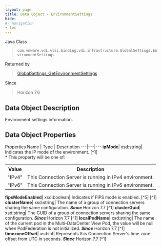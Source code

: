 ```yaml
---
layout: page
title: Data Object - EnvironmentSettings
hide:
#- navigation
- toc
---
```






Java Class
> `com.vmware.vdi.vlsi.binding.vdi.infrastructure.GlobalSettings.EnvironmentSettings`

Returned by
> [GlobalSettings_GetEnvironmentSettings](vdi.infrastructure.GlobalSettings.md#getEnvironmentSettings)

Since
> Horizon 7.6


## Data Object Description

Environment settings information.

## Data Object Properties
Properties
Name |  Type |  Description
---|---|---
**ipMode**|  xsd:string|  Indicates the IP mode of the environment. [^1]<br>* This property will be one of:<br><table><tr><th>Value</th><th>Description</th></tr><tr><td>"IPv4"</td><td>This Connection Server is running in IPv4 environment.</td></tr><tr><td>"IPv6"</td><td>This Connection Server is running in IPv6 environment.</td></tr></table>
**fipsModeEnabled**|  xsd:boolean|  Indicates if FIPS mode is enabled. [^5] [^1]
**clusterName**|  xsd:string|  The name of a group of connection servers sharing the same configuration.  **_Since_** Horizon 7.7 [^1]
**clusterGuid**|  xsd:string|  The GUID of a group of connection servers sharing the same configuration.  **_Since_** Horizon 7.7 [^1]
**localPodName**|  xsd:string|  The name of the current pod in the Multi-DataCenter View Pod, the value will be null when PodFederation is not initialized.  **_Since_** Horizon 7.7 [^1]
**timezoneOffset**|  xsd:int|  Represents this Connection Server's time zone offset from UTC in seconds.  **_Since_** Horizon 7.7 [^1]


 
